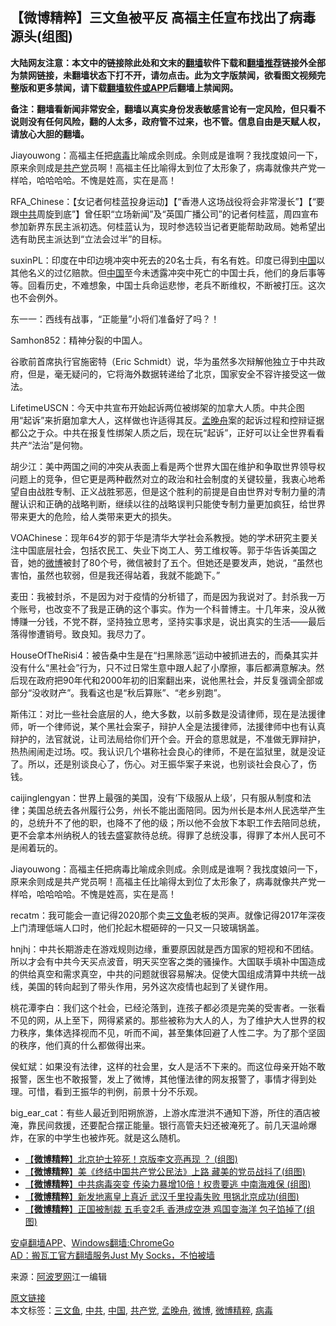  <h2>【微博精粹】三文鱼被平反 高福主任宣布找出了病毒源头(组图)</h2> <p class="notice"><b>大陆网友注意：本文中的链接除此处和文末的<a href="https://github.com/bannedbook/fanqiang" >翻墙</a>软件下载和<a href="https://github.com/killgcd/justmysocks/blob/master/README.md">翻墙推荐</a>链接外全部为禁网链接，未翻墙状态下打不开，请勿点击。此为文字版禁闻，欲看图文视频完整版和更多禁闻，请下载<a href="https://github.com/bannedbook/fanqiang">翻墙软件或APP</a>后翻墙上禁闻网。</p><p>备注：翻墙看新闻非常安全，翻墙以真实身份发表敏感言论有一定风险，但只看不说则没有任何风险，翻的人太多，政府管不过来，也不管。信息自由是天赋人权，请放心大胆的翻墙。</b></p>  <div class="entry"> <p id="summary">Jiayouwong：高福主任把<a href="https://www.bannedbook.org/bnews/tag/%e7%97%85%e6%af%92/" class="st_tag internal_tag" rel="tag" title="标签 病毒 下的日志">病毒</a>比喻成余则成。余则成是谁啊？我找度娘问一下，原来余则成是<a href="https://www.bannedbook.org/bnews/tag/%e5%85%b1%e4%ba%a7%e5%85%9a/" class="st_tag internal_tag" rel="tag" title="标签 共产党 下的日志">共产党</a>员啊！高福主任比喻得太到位了太形象了，病毒就像共产党一样哈，哈哈哈哈。不愧是姓高，实在是高！</p> <p id="conimg">RFA_Chinese：【女记者何桂蓝投身运动】【“香港人这场战役将会非常漫长”】【“要跟<a href="https://www.bannedbook.org/bnews/tag/%e4%b8%ad%e5%85%b1/" class="st_tag internal_tag" rel="tag" title="标签 中共 下的日志">中共</a>周旋到底”】曾任职“立场新闻”及“英国广播公司”的记者何桂蓝，周四宣布参加新界东民主派初选。何桂蓝认为，现时参选较当记者更能帮助政局。她希望出选有助民主派达到“立法会过半”的目标。</p> <p>suxinPL：印度在中印边境冲突中死去的20名士兵，有名有姓。印度已得到<span class='wp_keywordlink_affiliate'><a href="https://www.bannedbook.org/" title="中国" target="_blank">中国</a></span>以其他名义的过亿赔款。但<a href="https://www.bannedbook.org/bnews/tag/%E4%B8%AD%E5%9B%BD/" class="st_tag internal_tag" rel="tag" title="标签 中国 下的日志">中国</a>至今未透露冲突中死亡的中国士兵，他们的身后事等等。回看历史，不难想象，中国士兵命运悲惨，老兵不断维权，不断被打压。这次也不会例外。</p> <p>东一一：西线有战事，“正能量”小将们准备好了吗？！</p> <p>Samhon852：精神分裂的中国人。</p>  <p>谷歌前首席执行官施密特（Eric Schmidt）说，华为虽然多次辩解他独立于中共政府，但是，毫无疑问的，它将海外数据转递给了北京，国家安全不容许接受这一做法。</p> <p>LifetimeUSCN：今天中共宣布开始起诉两位被绑架的加拿大人质。中共企图用“起诉”来折磨加拿大人，这样做也许适得其反。<a href="https://www.bannedbook.org/bnews/tag/%e5%ad%9f%e6%99%9a%e8%88%9f/" class="st_tag internal_tag" rel="tag" title="标签 孟晚舟 下的日志">孟晚舟</a>案的起诉过程和控辩证据都公之于众。中共在报复性绑架人质之后，现在玩“起诉”，正好可以让全世界看看共产“法治”是何物。</p> <p>胡少江：美中两国之间的冲突从表面上看是两个世界大国在维护和争取世界领导权问题上的竞争，但它更是两种截然对立的政治和社会制度的关键较量，我衷心地希望自由战胜专制、正义战胜邪恶，但是这个胜利的前提是自由世界对专制力量的清醒认识和正确的战略判断，继续以往的战略误判只能使专制力量更加疯狂，给世界带来更大的危险，给人类带来更大的损失。</p> <p>VOAChinese：现年64岁的郭于华是清华大学社会系教授。她的学术研究主要关注中国底层社会，包括农民工、失业下岗工人、劳工维权等。郭于华告诉美国之音，她的<a href="https://www.bannedbook.org/bnews/tag/%e5%be%ae%e5%8d%9a/" class="st_tag internal_tag" rel="tag" title="标签 微博 下的日志">微博</a>被封了80个号，微信被封了五个。但她还是要发声，她说，“虽然也害怕，虽然也软弱，但是我还得站着，我就不能跪下。”</p> <p>麦田：我被封杀，不是因为对于疫情的分析错了，而是因为我说对了。封杀我一万个账号，也改变不了我是正确的这个事实。作为一个科普博主。十几年来，没从微博赚一分钱，不党不群，坚持独立思考，坚持实事求是，说出真实的生活——最后落得惨遭销号。致良知。我尽力了。</p>  <p>HouseOfTheRisi4：被告桑中生是在“扫黑除恶”运动中被抓进去的，而桑其实并没有什么“黑社会”行为，只不过日常生意中跟人起了小摩擦，事后都满意解决。然后现在政府把90年代和2000年初的旧案翻出来，说他黑社会，并反复强调全部或部分“没收财产”。我看这也是“秋后算账”、“老乡别跑”。</p> <p>斯伟江：对比一些社会底层的人，绝大多数，以前多数是没请律师，现在是法援律师，听一个律师说，某个黑社会案子，辩护人全是法援律师，法援律师中也有认真辩护的，法官就说，让司法局给你们开个会。开会的意思就是，不准做无罪辩护，热热闹闹走过场。哎。我认识几个堪称社会良心的律师，不是在监狱里，就是没证了。所以，还是别谈良心了，伤心。对王振华案子来说，也别谈社会良心了，伤钱。</p> <p>caijinglengyan：世界上最强的美国，没有‘下级服从上级’，只有服从制度和法律；美国总统去各州履行公务，州长不能出面陪同。因为州长是本州人民选举产生的，总统升不了他的职，也降不了他的级；所以他不会放下本职工作去陪同总统，更不会拿本州纳税人的钱去盛宴款待总统。得罪了总统没事，得罪了本州人民可不是闹着玩的。</p> <p>Jiayouwong：高福主任把病毒比喻成余则成。余则成是谁啊？我找度娘问一下，原来余则成是共产党员啊！高福主任比喻得太到位了太形象了，病毒就像共产党一样哈，哈哈哈哈。不愧是姓高，实在是高！</p> <p>recatm：我可能会一直记得2020那个卖<a href="https://www.bannedbook.org/bnews/tag/%e4%b8%89%e6%96%87%e9%b1%bc/" class="st_tag internal_tag" rel="tag" title="标签 三文鱼 下的日志">三文鱼</a>老板的哭声。就像记得2017年深夜上门清理低端人口时，他们抡起木棍砸碎的一只又一只玻璃锅盖。</p>  <p>hnjhj：中共长期游走在游戏规则边缘，重要原因就是西方国家的短视和不团结。所以才会有中共今天买点波音，明天买空客之类的骚操作。大国联手填补中国造成的供给真空和需求真空，中共的问题就很容易解决。促使大国组成清算中共统一战线，美国的转向起到了带头作用，另外这次疫情也起到了关键作用。</p> <p>桃花潭李白：我们这个社会，已经沦落到，连孩子都必须是完美的受害者。一张看不见的网，从上至下，网得紧紧的。那些被称为大人的人，为了维护大人世界的权力秩序，集体选择视而不见，听而不闻，甚至集体回避了人性二字。为了那个坚固的秩序，他们真的什么都做得出来。</p> <p>侯虹斌：如果没有法律，这样的社会里，女人是活不下来的。而这位母亲开始不敢报警，医生也不敢报警，发上了微博，其他懂法律的网友报警了，事情才得到处理。可惜，看到王振华的判例，前景十分不乐观。</p> <p>big_ear_cat：有些人最近到阳朔旅游，上游水库泄洪不通知下游，所住的酒店被淹，靠民间救援，还要配合摆正能量。银行高管夫妇还被淹死了。前几天温岭爆炸，在家的中学生也被炸死。就是这么随机。</p> <ul class='op-related-articles' title='相关阅读'> <li><a href='https://www.bannedbook.org/bnews/comments/20200619/1347276.html' target='_blank'>【<b>微博精粹</b>】北京护士猝死！京版李文亮再现 ？ (组图)</a></li> <li><a href='https://www.bannedbook.org/bnews/comments/20200617/1346172.html' target='_blank'>【<b>微博精粹</b>】美《终结中国共产党公民法》上路 藏美的党员战抖了(组图)</a></li> <li><a href='https://www.bannedbook.org/bnews/comments/20200616/1345583.html' target='_blank'>【<b>微博精粹</b>】中共病毒突变 传染力暴增10倍！权贵要逃 中南海难保 (组图)</a></li> <li><a href='https://www.bannedbook.org/bnews/comments/20200615/1345120.html' target='_blank'>【<b>微博精粹</b>】新发地离皇上真近 武汉千里投毒失败 甩锅北京成功(组图)</a></li> <li><a href='https://www.bannedbook.org/bnews/comments/20200614/1344594.html' target='_blank'>【<b>微博精粹</b>】正国被制裁 五毛变2毛 香港成空港 鸡国变海洋 包子馅掉了(组图)</a></li> </ul> <div class="texttj"> <a href="https://github.com/bannedbook/fanqiang/wiki/%E7%A6%81%E9%97%BB%E7%BD%91%E5%AE%89%E5%8D%93%E7%BF%BB%E5%A2%99%E6%96%B0%E9%97%BBAPP" target="_blank">安卓翻墙APP</a>、<a href="https://github.com/bannedbook/fanqiang/wiki/Chrome%E4%B8%80%E9%94%AE%E7%BF%BB%E5%A2%99%E5%8C%85" target="_blank">Windows翻墙:ChromeGo</a><br/> <a href="https://github.com/killgcd/justmysocks/blob/master/README.md" target="_blank">AD：搬瓦工官方翻墙服务Just My Socks，不怕被墙</a> </div><p> 来源：<a href="https://www.aboluowang.com/2020/0621/1467556.html" target="_blank">阿波罗网</a>江一编辑 </p> <a name='sharetosocial'></a>         <div><a href='https://www.bannedbook.org/bnews/comments/20200621/1348159.html'>原文链接</a></div>  </div><!--END ENTRY--> <div class="postfooter"> <div>本文标签：<a href="https://www.bannedbook.org/bnews/tag/%e4%b8%89%e6%96%87%e9%b1%bc/" rel="tag">三文鱼</a>, <a href="https://www.bannedbook.org/bnews/tag/%e4%b8%ad%e5%85%b1/" rel="tag">中共</a>, <a href="https://www.bannedbook.org/bnews/tag/%E4%B8%AD%E5%9B%BD/" rel="tag">中国</a>, <a href="https://www.bannedbook.org/bnews/tag/%e5%85%b1%e4%ba%a7%e5%85%9a/" rel="tag">共产党</a>, <a href="https://www.bannedbook.org/bnews/tag/%e5%ad%9f%e6%99%9a%e8%88%9f/" rel="tag">孟晚舟</a>, <a href="https://www.bannedbook.org/bnews/tag/%e5%be%ae%e5%8d%9a/" rel="tag">微博</a>, <a href="https://www.bannedbook.org/bnews/tag/%e5%be%ae%e5%8d%9a%e7%b2%be%e7%b2%b9/" rel="tag">微博精粹</a>, <a href="https://www.bannedbook.org/bnews/tag/%e7%97%85%e6%af%92/" rel="tag">病毒</a></div>  </div><!--END POSTFOOTER--> 